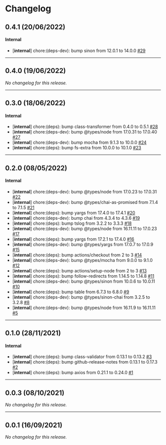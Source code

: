 # Changelog

## 0.4.1 (20/06/2022)

#### Internal

- [**internal**] chore:(deps-dev): bump sinon from 12.0.1 to 14.0.0 [#29](https://github.com/jgazeau/bmyc/pull/29)

---

## 0.4.0 (19/06/2022)
*No changelog for this release.*

---

## 0.3.0 (18/06/2022)

#### Internal

- [**internal**] chore:(deps): bump class-transformer from 0.4.0 to 0.5.1 [#28](https://github.com/jgazeau/bmyc/pull/28)
- [**internal**] chore:(deps-dev): bump @types/node from 17.0.31 to 17.0.40 [#27](https://github.com/jgazeau/bmyc/pull/27)
- [**internal**] chore:(deps-dev): bump mocha from 9.1.3 to 10.0.0 [#24](https://github.com/jgazeau/bmyc/pull/24)
- [**internal**] chore:(deps): bump fs-extra from 10.0.0 to 10.1.0 [#23](https://github.com/jgazeau/bmyc/pull/23)

---

## 0.2.0 (08/05/2022)

#### Internal

- [**internal**] chore:(deps-dev): bump @types/node from 17.0.23 to 17.0.31 [#22](https://github.com/jgazeau/bmyc/pull/22)
- [**internal**] chore:(deps-dev): bump @types/chai-as-promised from 7.1.4 to 7.1.5 [#21](https://github.com/jgazeau/bmyc/pull/21)
- [**internal**] chore:(deps): bump yargs from 17.4.0 to 17.4.1 [#20](https://github.com/jgazeau/bmyc/pull/20)
- [**internal**] chore:(deps-dev): bump chai from 4.3.4 to 4.3.6 [#19](https://github.com/jgazeau/bmyc/pull/19)
- [**internal**] chore:(deps): bump tslog from 3.2.2 to 3.3.3 [#18](https://github.com/jgazeau/bmyc/pull/18)
- [**internal**] chore:(deps-dev): bump @types/node from 16.11.11 to 17.0.23 [#17](https://github.com/jgazeau/bmyc/pull/17)
- [**internal**] chore:(deps): bump yargs from 17.2.1 to 17.4.0 [#16](https://github.com/jgazeau/bmyc/pull/16)
- [**internal**] chore:(deps-dev): bump @types/yargs from 17.0.7 to 17.0.9 [#15](https://github.com/jgazeau/bmyc/pull/15)
- [**internal**] chore:(deps): bump actions/checkout from 2 to 3 [#14](https://github.com/jgazeau/bmyc/pull/14)
- [**internal**] chore:(deps-dev): bump @types/mocha from 9.0.0 to 9.1.0 [#12](https://github.com/jgazeau/bmyc/pull/12)
- [**internal**] chore:(deps): bump actions/setup-node from 2 to 3 [#13](https://github.com/jgazeau/bmyc/pull/13)
- [**internal**] chore:(deps): bump follow-redirects from 1.14.5 to 1.14.8 [#11](https://github.com/jgazeau/bmyc/pull/11)
- [**internal**] chore:(deps-dev): bump @types/sinon from 10.0.6 to 10.0.11 [#10](https://github.com/jgazeau/bmyc/pull/10)
- [**internal**] chore:(deps): bump table from 6.7.3 to 6.8.0 [#9](https://github.com/jgazeau/bmyc/pull/9)
- [**internal**] chore:(deps-dev): bump @types/sinon-chai from 3.2.5 to 3.2.8 [#8](https://github.com/jgazeau/bmyc/pull/8)
- [**internal**] chore:(deps-dev): bump @types/node from 16.11.9 to 16.11.11 [#5](https://github.com/jgazeau/bmyc/pull/5)

---

## 0.1.0 (28/11/2021)

#### Internal

- [**internal**] chore:(deps): bump class-validator from 0.13.1 to 0.13.2 [#3](https://github.com/jgazeau/bmyc/pull/3)
- [**internal**] chore:(deps): bump github-release-notes from 0.13.1 to 0.17.3 [#2](https://github.com/jgazeau/bmyc/pull/2)
- [**internal**] chore:(deps): bump axios from 0.21.1 to 0.24.0 [#1](https://github.com/jgazeau/bmyc/pull/1)

---

## 0.0.3 (08/10/2021)
*No changelog for this release.*

---

## 0.0.1 (16/09/2021)
*No changelog for this release.*
